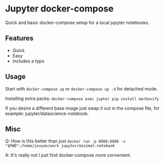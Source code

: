 # Jupyter docker-compose

Quick and basic docker-compose setup for a local jupyter notebooks.

## Features

* Quick
* Easy
* Includes a typo

## Usage

Start with `docker-compose up` or  `docker-compose up -d` for detached mode.

Installing extra packs: `docker-compose exec jupter pip install markovify`

If you desire a different base image just swap it out in the compose file, for example: jupyter/datascience-notebook. 
## Misc

Q: How is this better than just `docker run -p 8888:8888 -v "$PWD":/home/jovyan/work jupyter/minimal-notebook`

A: It's really not I just find docker-compose more convenient.
